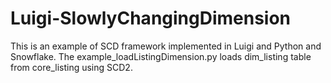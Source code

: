 # Luigi-SlowlyChangingDimension
This is an example of SCD framework implemented in Luigi and Python and Snowflake. The example_loadListingDimension.py loads dim_listing table 
from core_listing using SCD2. 

